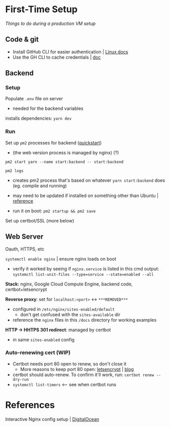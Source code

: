 # First-Time Setup

_Things to do during a production VM setup_

## Code & git

- Install GitHub CLI for easier authentication | [Linux docs](https://github.com/cli/cli/blob/trunk/docs/install_linux.md)
- Use the GH CLI to cache credentials | [doc](https://docs.github.com/en/get-started/getting-started-with-git/caching-your-github-credentials-in-git)

## Backend

### Setup

Populate `.env` file on server

- needed for the backend variables

installs dependencies: `yarn dev`

### Run

Set up `pm2` processes for backend ([quickstart](https://pm2.keymetrics.io/docs/usage/quick-start/))

- (the web version process is managed by nginx) (?)

```
pm2 start yarn --name start:backend -- start:backend

pm2 logs
```

- creates pm2 process that's based on whatever
  `yarn start:backend` does (eg. compile and running)
- may need to be updated if installed on something other than Ubuntu | [reference](https://stackoverflow.com/questions/59046837/what-is-the-pm2-for-command-yarn-run-start)

- run it on boot: `pm2 startup && pm2 save`

Set up certbot/SSL (more below)

## Web Server

Oauth, HTTPS, etc

`systemctl enable nginx` | ensure nginx loads on boot

- verify it worked by seeing if `nginx.service` is listed in this cmd output: `systemctl list-unit-files --type=service --state=enabled --all`

**Stack:** nginx, Google Cloud Compute Engine, backend code, certbot+letsencrypt

**Reverse proxy**: set for `localhost:<port>` <-> `***REMOVED***`

- configured in `/etc/nginx/sites-enabled/default`
  - don't get confused with the `sites-available` dir
- reference the `nginx` files in this `/docs` directory for working examples

**HTTP -> HHTPS 301 redirect**: managed by certbot

- in same `sites-enabled` config

### Auto-renewing cert (WIP)

- Certbot needs port 80 open to renew, so don't close it
  - More reasons to keep port 80 open: [letsencrypt](https://letsencrypt.org/docs/allow-port-80/) | [blog](https://scotthelme.co.uk/why-closing-port-80-is-bad-for-security/)
- certbot should auto-renew. To confirm it'll work, run:
  `certbot renew --dry-run`
- `systemctl list-timers` <-- see when certbot runs

# References

Interactive Nginx config setup | [DigitalOcean](https://www.digitalocean.com/community/tools/nginx)
